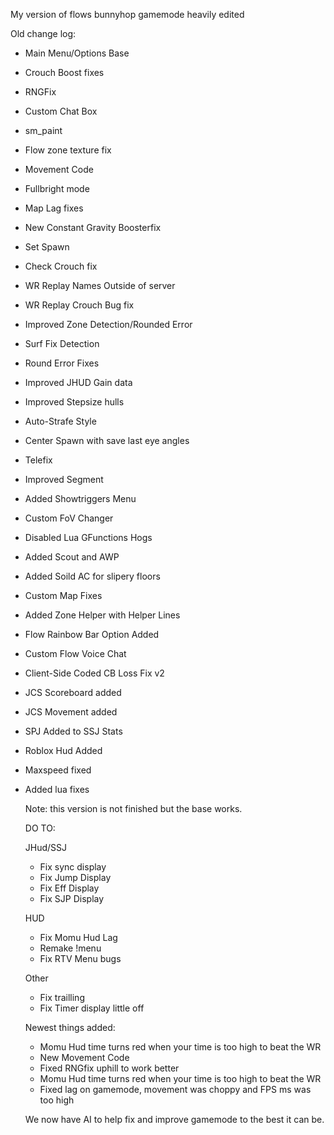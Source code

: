 My version of flows bunnyhop gamemode heavily edited

Old change log:
- Main Menu/Options Base
- Crouch Boost fixes
- RNGFix
- Custom Chat Box
- sm_paint
- Flow zone texture fix
- Movement Code
- Fullbright mode
- Map Lag fixes
- New Constant Gravity Boosterfix
- Set Spawn
- Check Crouch fix
- WR Replay Names Outside of server
- WR Replay Crouch Bug fix
- Improved Zone Detection/Rounded Error
- Surf Fix Detection
- Round Error Fixes
- Improved JHUD Gain data
- Improved Stepsize hulls
- Auto-Strafe Style
- Center Spawn with save last eye angles
- Telefix
- Improved Segment
- Added Showtriggers Menu
- Custom FoV Changer
- Disabled Lua GFunctions Hogs
- Added Scout and AWP
- Added Soild AC for slipery floors
- Custom Map Fixes
- Added Zone Helper with Helper Lines
- Flow Rainbow Bar Option Added
- Custom Flow Voice Chat
- Client-Side Coded CB Loss Fix v2
- JCS Scoreboard added
- JCS Movement added
- SPJ Added to SSJ Stats
- Roblox Hud Added
- Maxspeed fixed
- Added lua fixes
  
  Note: this version is not finished but the base works.

  DO TO:

  JHud/SSJ
  - Fix sync display
  - Fix Jump Display
  - Fix Eff Display
  - Fix SJP Display
  
  HUD
  - Fix Momu Hud Lag
  - Remake !menu
  - Fix RTV Menu bugs
 
   Other
   - Fix trailling
   - Fix Timer display little off
  
  Newest things added:

  - Momu Hud time turns red when your time is too high to beat the WR
  - New Movement Code
  - Fixed RNGfix uphill to work better
  - Momu Hud time turns red when your time is too high to beat the WR
  - Fixed lag on gamemode, movement was choppy and FPS ms was too high

  We now have AI to help fix and improve gamemode to the best it can be.
